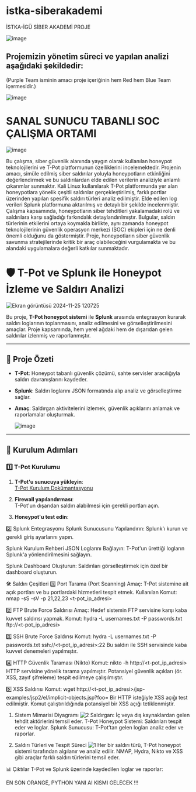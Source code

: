 # istka-siberakademi
İSTKA-İGÜ SİBER AKADEMİ PROJE

![image](https://github.com/user-attachments/assets/9482b33a-8e52-4494-b946-db38d5eec98c)


## Projemizin yönetim süreci ve yapılan analizi aşağıdaki şekildedir:
(Purple Team isminin amacı proje içeriğinin hem Red hem Blue Team içermesidir.)

![image](https://github.com/user-attachments/assets/34f09568-bf8c-45d1-87da-e2a721489ce6)


# SANAL SUNUCU TABANLI SOC ÇALIŞMA ORTAMI

![image](https://github.com/user-attachments/assets/2fdababb-68e8-4be7-8d12-853875c9e650)



Bu çalışma, siber güvenlik alanında yaygın olarak kullanılan honeypot teknolojilerini ve T-Pot platformunun özelliklerini incelemektedir. Projenin amacı, simüle edilmiş siber saldırılar yoluyla
honeypotların etkinliğini değerlendirmek ve bu saldırılardan elde edilen verilerin analiziyle anlamlı
çıkarımlar sunmaktır. Kali Linux kullanılarak T-Pot platformunda yer alan honeypotlara yönelik çeşitli
saldırılar gerçekleştirilmiş, farklı portlar üzerinden yapılan spesifik saldırı türleri analiz edilmiştir.
Elde edilen log verileri Splunk platformuna aktarılmış ve detaylı bir şekilde incelenmiştir.
Çalışma kapsamında, honeypotların siber tehditleri yakalamadaki rolü ve saldırılara karşı sağladığı
farkındalık detaylandırılmıştır. Bulgular, saldırı türlerinin etkilerini ortaya koymakla birlikte, aynı
zamanda honeypot teknolojilerinin güvenlik operasyon merkezi (SOC) ekipleri için ne denli önemli
olduğunu da göstermiştir. Proje, honeypotların siber güvenlik savunma stratejilerinde kritik bir araç
olabileceğini vurgulamakta ve bu alandaki uygulamalara değerli katkılar sunmaktadır.


# 🛡️ T-Pot ve Splunk ile Honeypot İzleme ve Saldırı Analizi

![Ekran görüntüsü 2024-11-25 120725](https://github.com/user-attachments/assets/33b9e3e0-8322-4e81-8f16-1f68957fca84)

Bu proje, **T-Pot honeypot sistemi** ile **Splunk** arasında entegrasyon kurarak saldırı loglarının toplanmasını, analiz edilmesini ve görselleştirilmesini amaçlar. Proje kapsamında, hem yerel ağdaki hem de dışarıdan gelen saldırılar izlenmiş ve raporlanmıştır.

---

## 🚀 Proje Özeti

- **T-Pot**: Honeypot tabanlı güvenlik çözümü, sahte servisler aracılığıyla saldırı davranışlarını kaydeder.  
- **Splunk**: Saldırı loglarını JSON formatında alıp analiz ve görselleştirme sağlar.  
- **Amaç**: Saldırgan aktivitelerini izlemek, güvenlik açıklarını anlamak ve raporlamalar oluşturmak.

  ![image](https://github.com/user-attachments/assets/5c6cd4bb-c899-46d1-958b-7adab6b72886)


---

## 📂 Kurulum Adımları

### 1️⃣ T-Pot Kurulumu

1. **T-Pot'u sunucuya yükleyin**:  
   [T-Pot Kurulum Dokümantasyonu](https://github.com/telekom-security/tpotce)

2. **Firewall yapılandırması**:  
   T-Pot'un dışarıdan saldırı alabilmesi için gerekli portları açın.

3. **Honeypot'u test edin**:  
   
2️⃣ Splunk Entegrasyonu
Splunk Sunucusunu Yapılandırın:
Splunk'ı kurun ve gerekli giriş ayarlarını yapın.

Splunk Kurulum Rehberi
JSON Loglarını Bağlayın:
T-Pot'un ürettiği logların Splunk'a yönlendirilmesini sağlayın.

Splunk Dashboard Oluşturun:
Saldırıları görselleştirmek için özel bir dashboard oluşturun.

🛠️ Saldırı Çeşitleri
1️⃣ Port Tarama (Port Scanning)
Amaç: T-Pot sistemine ait açık portları ve bu portlardaki hizmetleri tespit etmek.
Kullanılan Komut:
nmap -sS -sV -p 21,22,23 <t-pot_ip_adresi>

2️⃣ FTP Brute Force Saldırısı
Amaç: Hedef sistemin FTP servisine karşı kaba kuvvet saldırısı yapmak.
Komut:
hydra -L usernames.txt -P passwords.txt ftp://<t-pot_ip_adresi>

3️⃣ SSH Brute Force Saldırısı
Komut:
hydra -L usernames.txt -P passwords.txt ssh://<t-pot_ip_adresi>:22
Bu saldırı ile SSH servisinde kaba kuvvet denemeleri yapılmıştır.

4️⃣ HTTP Güvenlik Taraması (Nikto)
Komut:
nikto -h http://<t-pot_ip_adresi>
HTTP servisine yönelik tarama yapılmıştır.
Potansiyel güvenlik açıkları (ör. XSS, zayıf şifreleme) tespit edilmeye çalışılmıştır.

5️⃣ XSS Saldırısı
Komut:
wget http://<t-pot_ip_adresi>/jsp-examples/jsp2/el/implicit-objects.jsp?foo=<script>alert('XSS Saldırısı Alert Denemeleri!');</script>
Bir HTTP isteğiyle XSS açığı test edilmiştir.
Komut çalıştırıldığında potansiyel bir XSS açığı tetiklenmiştir.

1. Sistem Mimarisi Diyagramı
![2](https://github.com/user-attachments/assets/22198153-53e9-4e2d-b8c6-ecba20e34544)
Saldırgan: İç veya dış kaynaklardan gelen tehdit aktörlerini temsil eder.
T-Pot Honeypot Sistemi: Saldırıları tespit eder ve loglar.
Splunk Sunucusu: T-Pot’tan gelen logları analiz eder ve raporlar.

2. Saldırı Türleri ve Tespit Süreci
![1](https://github.com/user-attachments/assets/2cd175a4-0cfb-4174-82d1-a774dfebbd1c)
Her bir saldırı türü, T-Pot honeypot sistemi tarafından algılanır ve analiz edilir.
NMAP, Hydra, Nikto ve XSS gibi araçlar farklı saldırı türlerini temsil eder.

📊 Çıktılar
T-Pot ve Splunk üzerinde kaydedilen loglar ve raporlar:


EN SON ORANGE, PYTHON YANI AI KISMI GELECEK !!!













